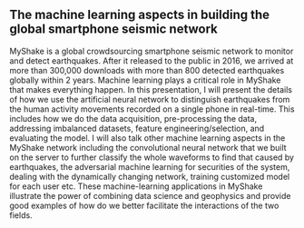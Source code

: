 ## The machine learning aspects in building the global smartphone seismic network

MyShake is a global crowdsourcing smartphone seismic network to monitor and detect earthquakes. After it released to the public in 2016, we arrived at more than 300,000 downloads with more than 800 detected earthquakes globally within 2 years. Machine learning plays a critical role in MyShake that makes everything happen. In this presentation, I will present the details of how we use the artificial neural network to distinguish earthquakes from the human activity movements recorded on a single phone in real-time. This includes how we do the data acquisition, pre-processing the data, addressing imbalanced datasets, feature engineering/selection, and evaluating the model. I will also talk other machine learning aspects in the MyShake network including the convolutional neural network that we built on the server to further classify the whole waveforms to find that caused by earthquakes, the adversarial machine learning for securities of the system, dealing with the dynamically changing network, training customized model for each user etc. These machine-learning applications in MyShake illustrate the power of combining data science and geophysics and provide good examples of how do we better facilitate the interactions of the two fields. 